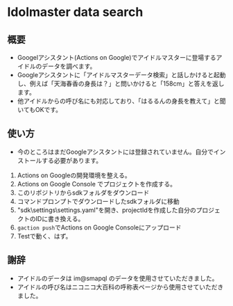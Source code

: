 # Idolmaster data search
## 概要
* Googelアシスタント(Actions on Google)でアイドルマスターに登場するアイドルのデータを調べます。
* Googleアシスタントに「アイドルマスターデータ検索」と話しかけると起動し、例えば「天海春香の身長は？」と問いかけると「158cm」と答えを返します。
* 他アイドルからの呼び名にも対応しており、「はるるんの身長を教えて」と聞いてもOKです。

## 使い方
* 今のところはまだGoogleアシスタントには登録されていません。自分でインストールする必要があります。
1. Actions on Googleの開発環境を整える。
1. Actions on Google Console でプロジェクトを作成する。
1. このリポジトリからsdkフォルダをダウンロード
1. コマンドプロンプトでダウンロードしたsdkフォルダに移動
1. "sdk\settings\settings.yaml"を開き、projectIdを作成した自分のプロジェクトのIDに書き換える。
1. `gaction push`でActions on Google Consoleにアップロード
1. Testで動く、はず。

## 謝辞
* アイドルのデータは im@smapql のデータを使用させていただきました。
* アイドルの呼び名はニコニコ大百科の呼称表ページから使用させていただきました。
